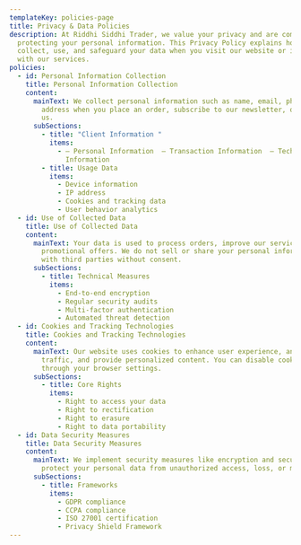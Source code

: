 ```yaml
---
templateKey: policies-page
title: Privacy & Data Policies
description: At Riddhi Siddhi Trader, we value your privacy and are committed to
  protecting your personal information. This Privacy Policy explains how we
  collect, use, and safeguard your data when you visit our website or interact
  with our services.
policies:
  - id: Personal Information Collection
    title: Personal Information Collection
    content:
      mainText: We collect personal information such as name, email, phone number, and
        address when you place an order, subscribe to our newsletter, or contact
        us.
      subSections:
        - title: "Client Information "
          items:
            - – Personal Information  – Transaction Information  – Technical
              Information
        - title: Usage Data
          items:
            - Device information
            - IP address
            - Cookies and tracking data
            - User behavior analytics
  - id: Use of Collected Data
    title: Use of Collected Data
    content:
      mainText: Your data is used to process orders, improve our services, and send
        promotional offers. We do not sell or share your personal information
        with third parties without consent.
      subSections:
        - title: Technical Measures
          items:
            - End-to-end encryption
            - Regular security audits
            - Multi-factor authentication
            - Automated threat detection
  - id: Cookies and Tracking Technologies
    title: Cookies and Tracking Technologies
    content:
      mainText: Our website uses cookies to enhance user experience, analyze site
        traffic, and provide personalized content. You can disable cookies
        through your browser settings.
      subSections:
        - title: Core Rights
          items:
            - Right to access your data
            - Right to rectification
            - Right to erasure
            - Right to data portability
  - id: Data Security Measures
    title: Data Security Measures
    content:
      mainText: We implement security measures like encryption and secure servers to
        protect your personal data from unauthorized access, loss, or misuse.
      subSections:
        - title: Frameworks
          items:
            - GDPR compliance
            - CCPA compliance
            - ISO 27001 certification
            - Privacy Shield Framework
---
```

